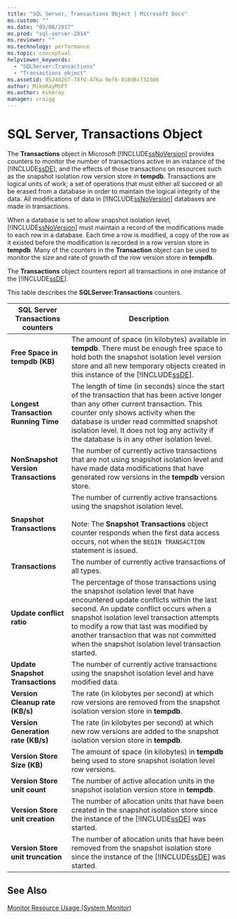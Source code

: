 ```yaml
---
title: "SQL Server, Transactions Object | Microsoft Docs"
ms.custom: ""
ms.date: "03/06/2017"
ms.prod: "sql-server-2014"
ms.reviewer: ""
ms.technology: performance
ms.topic: conceptual
helpviewer_keywords: 
  - "SQLServer:Transactions"
  - "Transactions object"
ms.assetid: 85240267-78fd-476a-9ef6-010d6cf32dd8
author: MikeRayMSFT
ms.author: mikeray
manager: craigg
---
```

# SQL Server, Transactions Object
  The **Transactions** object in Microsoft [!INCLUDE[ssNoVersion](../../includes/ssnoversion-md.md)] provides counters to monitor the number of transactions active in an instance of the [!INCLUDE[ssDE](../../includes/ssde-md.md)], and the effects of those transactions on resources such as the snapshot isolation row version store in **tempdb**. Transactions are logical units of work; a set of operations that must either all succeed or all be erased from a database in order to maintain the logical integrity of the data. All modifications of data in [!INCLUDE[ssNoVersion](../../includes/ssnoversion-md.md)] databases are made in transactions.  
  
 When a database is set to allow snapshot isolation level, [!INCLUDE[ssNoVersion](../../includes/ssnoversion-md.md)] must maintain a record of the modifications made to each row in a database. Each time a row is modified, a copy of the row as it existed before the modification is recorded in a row version store in **tempdb**. Many of the counters in the **Transaction** object can be used to monitor the size and rate of growth of the row version store in **tempdb**.  
  
 The **Transactions** object counters report all transactions in one instance of the [!INCLUDE[ssDE](../../includes/ssde-md.md)].  
  
 This table describes the **SQLServer:Transactions** counters.  
  
|SQL Server Transactions counters|Description|  
|--------------------------------------|-----------------|  
|**Free Space in tempdb (KB)**|The amount of space (in kilobytes) available in **tempdb**. There must be enough free space to hold both the snapshot isolation level version store and all new temporary objects created in this instance of the [!INCLUDE[ssDE](../../includes/ssde-md.md)].|  
|**Longest Transaction Running Time**|The length of time (in seconds) since the start of the transaction that has been active longer than any other current transaction. This counter only shows activity when the database is under read committed snapshot isolation level. It does not log any activity if the database is in any other isolation level.|  
|**NonSnapshot Version Transactions**|The number of currently active transactions that are not using snapshot isolation level and have made data modifications that have generated row versions in the **tempdb** version store.|  
|**Snapshot Transactions**|The number of currently active transactions using the snapshot isolation level.<br /><br /> Note: The **Snapshot Transactions** object counter responds when the first data access occurs, not when the `BEGIN TRANSACTION` statement is issued.|  
|**Transactions**|The number of currently active transactions of all types.|  
|**Update conflict ratio**|The percentage of those transactions using the snapshot isolation level that have encountered update conflicts within the last second. An update conflict occurs when a snapshot isolation level transaction attempts to modify a row that last was modified by another transaction that was not committed when the snapshot isolation level transaction started.|  
|**Update Snapshot Transactions**|The number of currently active transactions using the snapshot isolation level and have modified data.|  
|**Version Cleanup rate (KB/s)**|The rate (in kilobytes per second) at which row versions are removed from the snapshot isolation version store in **tempdb**.|  
|**Version Generation rate (KB/s)**|The rate (in kilobytes per second) at which new row versions are added to the snapshot isolation version store in **tempdb**.|  
|**Version Store Size (KB)**|The amount of space (in kilobytes) in **tempdb** being used to store snapshot isolation level row versions.|  
|**Version Store unit count**|The number of active allocation units in the snapshot isolation version store in **tempdb**.|  
|**Version Store unit creation**|The number of allocation units that have been created in the snapshot isolation store since the instance of the [!INCLUDE[ssDE](../../includes/ssde-md.md)] was started.|  
|**Version Store unit truncation**|The number of allocation units that have been removed from the snapshot isolation store since the instance of the [!INCLUDE[ssDE](../../includes/ssde-md.md)] was started.|  
  
## See Also  
 [Monitor Resource Usage &#40;System Monitor&#41;](monitor-resource-usage-system-monitor.md)  
  
  
